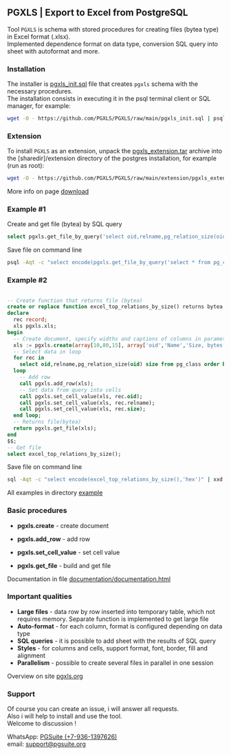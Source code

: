 ## PGXLS | Export to Excel from PostgreSQL

Tool `PGXLS` is schema with stored procedures for creating files (bytea type) in Excel format (.xlsx).  
Implemented dependence format on data type, conversion SQL query into sheet with autoformat and more.

### Installation ###

The installer is [pgxls_init.sql](https://github.com/PGXLS/PGXLS/raw/main/pgxls_init.sql) file that creates `pgxls` schema with the necessary procedures.  
The installation consists in executing it in the psql terminal client or SQL manager, for example:  

```bash
wget -O - https://github.com/PGXLS/PGXLS/raw/main/pgxls_init.sql | psql -d [database]
```
### Extension ###

To install `PGXLS` as an extension, unpack the [pgxls_extension.tar](https://github.com/PGXLS/PGXLS/raw/main/extension/pgxls_extension.tar) archive into the [sharedir]/extension directory of the postgres installation, for example (run as root):

```bash
wget -O - https://github.com/PGXLS/PGXLS/raw/main/extension/pgxls_extension.tar | tar x -C `su - postgres -c "pg_config --sharedir"`/extension
```
More info on page [download](https://pgxls.org/en/download/)

### Example #1 ###

Create and get file (bytea) by SQL query
```sql
select pgxls.get_file_by_query('select oid,relname,pg_relation_size(oid) from pg_class order by 3 desc limit 10');
```

Save file on command line  
```bash
psql -Aqt -c "select encode(pgxls.get_file_by_query('select * from pg_class'),'hex')" | xxd -r -ps > pg_class.xlsx
```

### Example #2 ###

```sql

-- Create function that returns file (bytea)
create or replace function excel_top_relations_by_size() returns bytea language plpgsql as $$
declare 
  rec record;
  xls pgxls.xls; 
begin
  -- Create document, specify widths and captions of columns in parameters
  xls := pgxls.create(array[10,80,15], array['oid','Name','Size, bytes']);
  -- Select data in loop
  for rec in
    select oid,relname,pg_relation_size(oid) size from pg_class order by 3 desc limit 10
  loop
    -- Add row
    call pgxls.add_row(xls);
    -- Set data from query into cells
    call pgxls.set_cell_value(xls, rec.oid); 
    call pgxls.set_cell_value(xls, rec.relname);
    call pgxls.set_cell_value(xls, rec.size);
  end loop;
  -- Returns file(bytea)
  return pgxls.get_file(xls); 
end
$$;
-- Get file
select excel_top_relations_by_size();

```

Save file on command line
```bash
sql -Aqt -c "select encode(excel_top_relations_by_size(),'hex')" | xxd -r -ps > top_relations_by_size.xlsx
```

All examples in directory [example](https://github.com/PGXLS/PGXLS/tree/main/example)

### Basic procedures ###
  
*   **pgxls.create** - create document
  
*   **pgxls.add_row** - add row
  
*   **pgxls.set_cell_value** - set cell value
  
*   **pgxls.get_file** - build and get file

Documentation in file [documentation/documentation.html](https://htmlpreview.github.io/?https://github.com/PGXLS/PGXLS/blob/main/documentation/documentation.html)


### Important qualities ### 

*   **Large files** - data row by row inserted into temporary table, which not requires memory. Separate function is implemented to get large file
*   **Auto-format** - for each column, format is configured depending on data type
*   **SQL queries** - it is possible to add sheet with the results of SQL query
*   **Styles** - for columns and cells, support format, font, border, fill and alignment
*   **Parallelism** - possible to create several files in parallel in one session

Overview on site [pgxls.org](https://pgxls.org/)

### Support ### 

Of course you can create an issue, i will answer all requests.  
Also i will help to install and use the tool.  
Welcome to discussion !  

WhatsApp: [PGSuite (+7-936-1397626)](https://wa.me/79361397626)  
email: [support\@pgsuite.org](mailto:support@pgsuite.org?subject=PGXLS)

